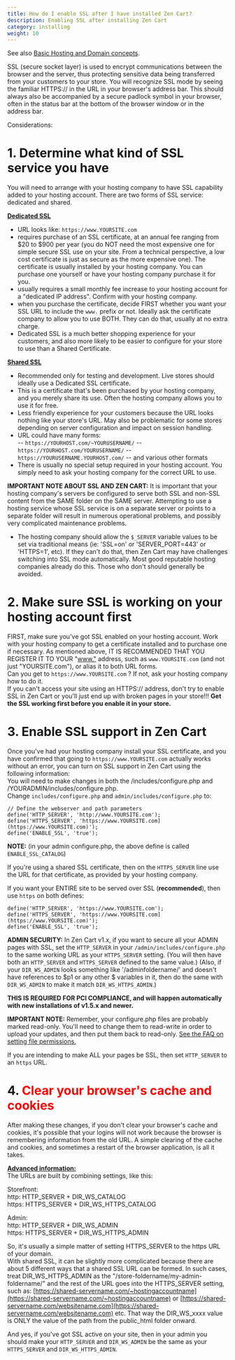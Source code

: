 ```yaml
---
title: How do I enable SSL after I have installed Zen Cart?
description: Enabling SSL after installing Zen Cart
category: installing
weight: 10
---
```


See also [Basic Hosting and Domain concepts](/user/first_steps/hosting). 

SSL (secure socket layer) is used to encrypt communications between the browser and the server, thus protecting sensitive data being transferred from your customers to your store. You will recognize SSL mode by seeing the familiar HTTPS:// in the URL in your browser's address bar. This should always also be accompanied by a secure padlock symbol in your browser, often in the status bar at the bottom of the browser window or in the address bar.  

Considerations:  

# 1\. Determine what kind of SSL service you have

You will need to arrange with your hosting company to have SSL capability added to your hosting account. There are two forms of SSL service: dedicated and shared.  

**<u>Dedicated SSL</u>**  
- URL looks like: `https://www.YOURSITE.com`
- requires purchase of an SSL certificate, at an annual fee ranging from $20 to $900 per year (you do NOT need the most expensive one for simple secure SSL use on your site. From a technical perspective, a low cost certificate is just as secure as the more expensive one). The certificate is usually installed by your hosting company. You can purchase one yourself or have your hosting company purchase it for you.  
- usually requires a small monthly fee increase to your hosting account for a "dedicated IP address". Confirm with your hosting company.  
- when you purchase the certificate, decide FIRST whether you want your SSL URL to include the `www.` prefix or not. Ideally ask the certificate company to allow you to use BOTH. They can do that, usually at no extra charge.  
- Dedicated SSL is a much better shopping experience for your customers, and also more likely to be easier to configure for your store to use than a Shared Certificate.  

<u>**Shared SSL**</u>  
- Recommended only for testing and development. Live stores should ideally use a Dedicated SSL certificate.  
- This is a certificate that's been purchased by your hosting company, and you merely share its use. Often the hosting company allows you to use it for free.  
- Less friendly experience for your customers because the URL looks nothing like your store's URL. May also be problematic for some stores depending on server configuration and impact on session handling.  
- URL could have many forms:  
-- `https://YOURHOST.com/~YOURUSERNAME/`
-- `https://YOURHOST.com/YOURUSERNAME/`
-- `https://YOURUSERNAME.YOURHOST.com/`
-- and various other formats  
- There is usually no special setup required in your hosting account. You simply need to ask your hosting company for the correct URL to use.  

**IMPORTANT NOTE ABOUT SSL AND ZEN CART:**
It is important that your hosting company's servers be configured to serve both SSL and non-SSL content from the SAME folder on the SAME server. Attempting to use a hosting service whose SSL service is on a separate server or points to a separate folder will result in numerous operational problems, and possibly very complicated maintenance problems.  
- The hosting company should allow the `$_SERVER` variable values to be set via traditional means (ie: 'SSL=on' or 'SERVER_PORT=443' or 'HTTPS=1', etc). If they can't do that, then Zen Cart may have challenges switching into SSL mode automatically. Most good reputable hosting companies already do this. Those who don't should generally be avoided.

# 2\. Make sure SSL is working on your hosting account first

FIRST, make sure you've got SSL enabled on your hosting account. Work with your hosting company to get a certificate installed and to purchase one if necessary. As mentioned above, IT IS RECOMMENDED THAT YOU REGISTER IT TO YOUR "[www."](http://www.%22) address, such as `www.YOURSITE.com` (and not just "YOURSITE.com"), or alias it to both URL forms.  
Can you get to `https://www.YOURSITE.com` ? 
If not, ask your hosting company how to do it.  
If you can't access your site using an HTTPS:// address, don't try to enable SSL in Zen Cart or you'll just end up with broken pages in your store!!! **Get the SSL working first before you enable it in your store.**  

# 3\. Enable SSL support in Zen Cart

Once you've had your hosting company install your SSL certificate, and you have confirmed that going to `https://www.YOURSITE.com` actually works without an error, you can turn on SSL support in Zen Cart using the following information:  
You will need to make changes in both the /includes/configure.php and /YOURADMIN/includes/configure.php.  
Change `includes/configure.php` and `admin/includes/configure.php` to:  

```
// Define the webserver and path parameters  
define('HTTP_SERVER', 'http://www.YOURSITE.com');  
define('HTTPS_SERVER', 'https://www.YOURSITE.com](https://www.YOURSITE.com)');  
define('ENABLE_SSL', 'true');  
```

**NOTE:** (in your admin configure.php, the above define is called `ENABLE_SSL_CATALOG`)  

If you're using a shared SSL certificate, then on the `HTTPS_SERVER` line use the URL for that certificate, as provided by your hosting company.  

If you want your ENTIRE site to be served over SSL (**recommended**), then use `https` on both defines:  

```
define('HTTP_SERVER', 'https://www.YOURSITE.com');  
define('HTTPS_SERVER', 'https://www.YOURSITE.com](https://www.YOURSITE.com)');  
define('ENABLE_SSL', 'true');  
```

**ADMIN SECURITY:** In Zen Cart v1.x, if you want to secure all your ADMIN pages with SSL, set the `HTTP_SERVER` in your `/admin/includes/configure.php` to the same working URL as your `HTTPS_SERVER` setting. (You will then have both an `HTTP_SERVER` and `HTTPS_SERVER` defined to the same value.) (Also, if your `DIR_WS_ADMIN` looks something like '/adminfoldername/' and doesn't have references to $p1 or any other $ variables in it, then do the same with `DIR_WS_ADMIN` to make it match `DIR_WS_HTTPS_ADMIN`.) 

**THIS IS REQUIRED FOR PCI COMPLIANCE, and will happen automatically with new installations of v1.5.x and newer.**  

**IMPORTANT NOTE:** Remember, your configure.php files are probably marked read-only. You'll need to change them to read-write in order to upload your updates, and then put them back to read-only. [See the FAQ on setting file permissions.](/user/installing/permissions/)

If you are intending to make ALL your pages be SSL, then set `HTTP_SERVER` to an `https` URL.  

# 4\. <font color="#FF0000">Clear your browser's cache and cookies</font>

After making these changes, if you don't clear your browser's cache and cookies, it's possible that your logins will not work because the browser is remembering information from the old URL. A simple clearing of the cache and cookies, and sometimes a restart of the browser application, is all it takes.  

**<u>Advanced information:</u>**  
The URLs are built by combining settings, like this:  

Storefront:  
http: HTTP_SERVER + DIR_WS_CATALOG  
https: HTTPS_SERVER + DIR_WS_HTTPS_CATALOG  

Admin:  
http: HTTP_SERVER + DIR_WS_ADMIN  
https: HTTPS_SERVER + DIR_WS_HTTPS_ADMIN  

So, it's usually a simple matter of setting HTTPS_SERVER to the https URL of your domain.  
With shared SSL, it can be slightly more complicated because there are about 5 different ways that a shared SSL URL can be formed. In such cases, treat DIR_WS_HTTPS_ADMIN as the "/store-foldername/my-admin-foldername/" and the rest of the URL goes into the HTTPS_SERVER setting, such as: [https://shared-servername.com/~hostingaccountname](https://shared-servername.com/~hostingaccountname) or [https://shared-servername.com/websitename.com](https://shared-servername.com/websitename.com) etc. That way the DIR_WS_xxxx value is ONLY the value of the path from the public_html folder onward.  

And yes, if you've got SSL active on your site, then in your admin you should make your `HTTP_SERVER` and `DIR_WS_ADMIN` be the same as your `HTTPS_SERVER` and `DIR_WS_HTTPS_ADMIN`.
